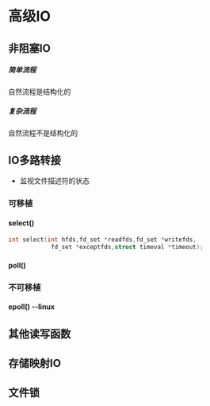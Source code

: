 # 高级IO
## 非阻塞IO
##### 简单流程
自然流程是结构化的
##### 复杂流程
自然流程不是结构化的
## IO多路转接
- 监视文件描述符的状态
### 可移植
#### select()
~~~c
int select(int hfds,fd_set *readfds,fd_set *writefds,
			fd_set *exceptfds,struct timeval *timeout);
~~~
#### poll()
### 不可移植
#### epoll() --linux

## 其他读写函数
## 存储映射IO
## 文件锁